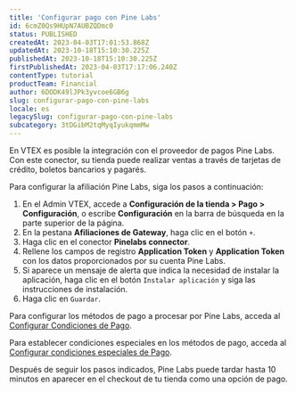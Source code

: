```yaml
---
title: 'Configurar pago con Pine Labs'
id: 6cmZ0Qs9HUpN7AUBZQDmc0
status: PUBLISHED
createdAt: 2023-04-03T17:01:53.868Z
updatedAt: 2023-10-18T15:10:30.225Z
publishedAt: 2023-10-18T15:10:30.225Z
firstPublishedAt: 2023-04-03T17:17:06.240Z
contentType: tutorial
productTeam: Financial
author: 6DODK49lJPk3yvcoe6GB6g
slug: configurar-pago-con-pine-labs
locale: es
legacySlug: configurar-pago-con-pine-labs
subcategory: 3tDGibM2tqMyqIyukqmmMw
---
```


En VTEX es posible la integración con el proveedor de pagos Pine Labs. Con este conector, su tienda puede realizar ventas a través de tarjetas de crédito, boletos bancarios y pagarés.

Para configurar la afiliación Pine Labs, siga los pasos a continuación:

1. En el Admin VTEX, accede a __Configuración de la tienda > Pago > Configuración__, o escribe __Configuración__ en la barra de búsqueda en la parte superior de la página.
2. En la pestana __Afiliaciones de Gateway__, haga clic en el botón `+`.
3. Haga clic en el conector __Pinelabs connector__.
4. Rellene los campos de registro __Application Token__ y __Application Token__ con los datos proporcionados por su cuenta Pine Labs.
5. Si aparece un mensaje de alerta que indica la necesidad de instalar la aplicación, haga clic en el botón `Instalar aplicación` y siga las instrucciones de instalación.
6. Haga clic en `Guardar`.

Para configurar los métodos de pago a procesar por Pine Labs, acceda al [Configurar Condiciones de Pago](https://help.vtex.com/es/tutorial/condiciones-de-pago--tutorials_455#).

Para establecer condiciones especiales en los métodos de pago, acceda al [Configurar condiciones especiales de Pago](https://help.vtex.com/es/tutorial/condiciones-especiales--tutorials_456#).

Después de seguir los pasos indicados, Pine Labs puede tardar hasta 10 minutos en aparecer en el checkout de tu tienda como una opción de pago.
